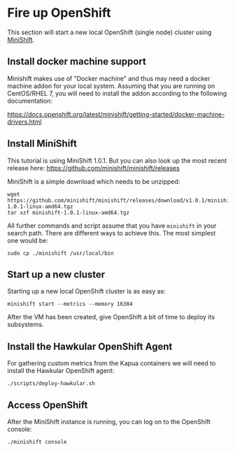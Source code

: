 # Fire up OpenShift

This section will start a new local OpenShift (single node) cluster
using [MiniShift](https://github.com/minishift/minishift).

## Install docker machine support

Minishift makes use of "Docker machine" and thus may need a docker machine addon for your
local system. Assuming that you are running on CentOS/RHEL 7, you will need to install the
addon according to the following documentation:

https://docs.openshift.org/latest/minishift/getting-started/docker-machine-drivers.html

## Install MiniShift

This tutorial is using MiniShift 1.0.1. But you can also look
up the most recent release here: https://github.com/minishift/minishift/releases

MiniShift is a simple download which needs to be unzipped:

    wget https://github.com/minishift/minishift/releases/download/v1.0.1/minishift-1.0.1-linux-amd64.tgz
    tar xzf minishift-1.0.1-linux-amd64.tgz

All further commands and script assume that you have `minishift` in your search path.
There are different ways to achieve this. The most simplest one would be:

    sudo cp ./minishift /usr/local/bin

## Start up a new cluster

Starting up a new local OpenShift cluster is as easy as:

    minishift start --metrics --memory 16384

After the VM has been created, give OpenShift a bit of time to deploy
its subsystems.

## Install the Hawkular OpenShift Agent

For gathering custom metrics from the Kapua containers we will need to install
the Hawkular OpenShift agent: 

    ./scripts/deploy-hawkular.sh

## Access OpenShift

After the MiniShift instance is running, you can log on to the OpenShift console:

    ./minishift console
